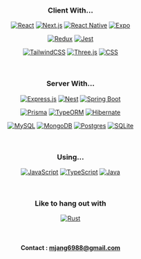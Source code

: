 <div align='center'>

### Client With...  
[![React](https://img.shields.io/badge/React-%2320232a.svg?logo=react&logoColor=%2361DAFB)](#)
[![Next.js](https://img.shields.io/badge/Next.js-black?logo=next.js&logoColor=white)](#)
[![React Native](https://img.shields.io/badge/React_Native-%2320232a.svg?logo=react&logoColor=%2361DAFB)](#)
[![Expo](https://img.shields.io/badge/Expo-000020?logo=expo&logoColor=fff)](#)  

[![Redux](https://img.shields.io/badge/Redux-764ABC?logo=redux&logoColor=fff)](#)
[![Jest](https://img.shields.io/badge/Jest-C21325?logo=jest&logoColor=fff)](#)  

[![TailwindCSS](https://img.shields.io/badge/Tailwind%20CSS-%2338B2AC.svg?logo=tailwind-css&logoColor=white)](#)
[![Three.js](https://img.shields.io/badge/Three.js-000?logo=threedotjs&logoColor=fff)](#)
[![CSS](https://img.shields.io/badge/CSS-1572B6?logo=css3&logoColor=fff)](#)

<br>

### Server With...  
[![Express.js](https://img.shields.io/badge/Express.js-%23404d59.svg?logo=express&logoColor=%2361DAFB)](#)
[![Nest](https://img.shields.io/badge/Nest.js-%23E0234E.svg?logo=nestjs&logoColor=white)](#)
[![Spring Boot](https://img.shields.io/badge/Spring%20Boot-6DB33F?logo=springboot&logoColor=fff)](#)  

[![Prisma](https://img.shields.io/badge/Prisma-2D3748?logo=prisma&logoColor=white)](#)
[![TypeORM](https://img.shields.io/badge/TypeORM-FE0803?logo=typeorm&logoColor=fff)](#)
[![Hibernate](https://img.shields.io/badge/Hibernate-59666C?logo=hibernate&logoColor=fff)](#)  

[![MySQL](https://img.shields.io/badge/MySQL-4479A1?logo=mysql&logoColor=fff)](#)
[![MongoDB](https://img.shields.io/badge/MongoDB-%234ea94b.svg?logo=mongodb&logoColor=white)](#)
[![Postgres](https://img.shields.io/badge/Postgres-%23316192.svg?logo=postgresql&logoColor=white)](#)
[![SQLite](https://img.shields.io/badge/SQLite-%2307405e.svg?logo=sqlite&logoColor=white)](#)

<br>

### Using...
[![JavaScript](https://img.shields.io/badge/JavaScript-F7DF1E?logo=javascript&logoColor=000)](#)
[![TypeScript](https://img.shields.io/badge/TypeScript-3178C6?logo=typescript&logoColor=fff)](#)
[![Java](https://img.shields.io/badge/Java-%23ED8B00.svg?logo=openjdk&logoColor=white)](#)

<br>

### Like to hang out with
[![Rust](https://img.shields.io/badge/Rust-%23000000.svg?e&logo=rust&logoColor=white)](#)

<br>

#### Contact : mjang6988@gmail.com

</div>
